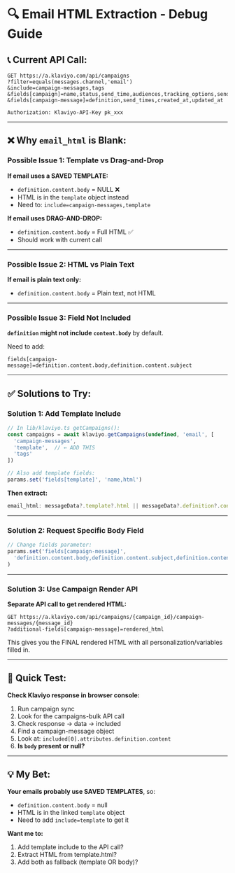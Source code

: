 # 🔍 Email HTML Extraction - Debug Guide

## 📞 **Current API Call:**

```http
GET https://a.klaviyo.com/api/campaigns
?filter=equals(messages.channel,'email')
&include=campaign-messages,tags
&fields[campaign]=name,status,send_time,audiences,tracking_options,send_strategy,created_at,updated_at,scheduled_at,archived
&fields[campaign-message]=definition,send_times,created_at,updated_at

Authorization: Klaviyo-API-Key pk_xxx
```

---

## ❌ **Why `email_html` is Blank:**

### **Possible Issue 1: Template vs Drag-and-Drop**

**If email uses a SAVED TEMPLATE:**
- `definition.content.body` = NULL ❌
- HTML is in the `template` object instead
- Need to: `include=campaign-messages,template`

**If email uses DRAG-AND-DROP:**
- `definition.content.body` = Full HTML ✅
- Should work with current call

---

### **Possible Issue 2: HTML vs Plain Text**

**If email is plain text only:**
- `definition.content.body` = Plain text, not HTML

---

### **Possible Issue 3: Field Not Included**

**`definition` might not include `content.body`** by default.

Need to add:
```
fields[campaign-message]=definition.content.body,definition.content.subject
```

---

## ✅ **Solutions to Try:**

### **Solution 1: Add Template Include**
```typescript
// In lib/klaviyo.ts getCampaigns():
const campaigns = await klaviyo.getCampaigns(undefined, 'email', [
  'campaign-messages',
  'template',  // ← ADD THIS
  'tags'
])

// Also add template fields:
params.set('fields[template]', 'name,html')
```

**Then extract:**
```typescript
email_html: messageData?.template?.html || messageData?.definition?.content?.body || null
```

---

### **Solution 2: Request Specific Body Field**
```typescript
// Change fields parameter:
params.set('fields[campaign-message]', 
  'definition.content.body,definition.content.subject,definition.content.preview_text,send_times'
)
```

---

### **Solution 3: Use Campaign Render API**

**Separate API call to get rendered HTML:**
```http
GET https://a.klaviyo.com/api/campaigns/{campaign_id}/campaign-messages/{message_id}
?additional-fields[campaign-message]=rendered_html
```

This gives you the FINAL rendered HTML with all personalization/variables filled in.

---

## 🧪 **Quick Test:**

**Check Klaviyo response in browser console:**
1. Run campaign sync
2. Look for the campaigns-bulk API call
3. Check response → data → included
4. Find a campaign-message object
5. Look at: `included[0].attributes.definition.content`
6. **Is `body` present or null?**

---

## 💡 **My Bet:**

**Your emails probably use SAVED TEMPLATES**, so:
- `definition.content.body` = null
- HTML is in the linked `template` object
- Need to add `include=template` to get it

**Want me to:**
1. Add template include to the API call?
2. Extract HTML from template.html?
3. Add both as fallback (template OR body)?

